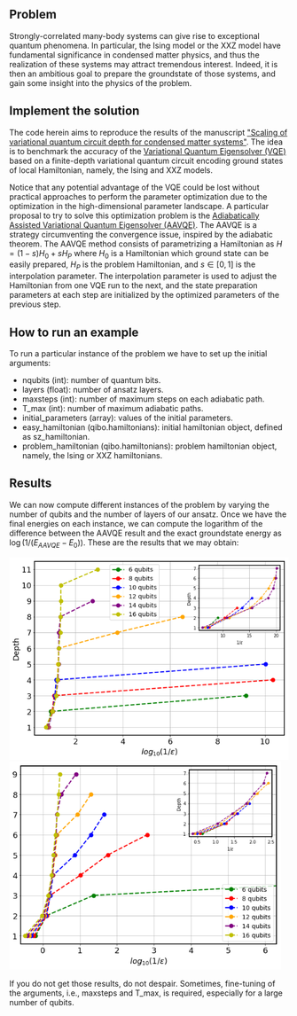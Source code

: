## Problem
Strongly-correlated many-body systems can give rise to exceptional quantum phenomena. In particular, the Ising model or the XXZ model have fundamental significance in condensed matter physics, and thus the realization of these systems may attract tremendous interest. Indeed, it is then an ambitious goal to prepare the groundstate of those systems, and gain some insight into the physics of the problem.

## Implement the solution
The code herein aims to reproduce the results of the manuscript ["Scaling of variational quantum circuit depth for condensed matter systems"](https://quantum-journal.org/papers/q-2020-05-28-272/). The idea is to benchmark the accuracy of the [Variational Quantum Eigensolver (VQE)](https://www.nature.com/articles/ncomms5213) based on a finite-depth variational quantum circuit encoding ground states of local Hamiltonian, namely, the Ising and XXZ models. 

Notice that any potential advantage of the VQE could be lost without practical approaches to perform the parameter optimization due to the optimization in the high-dimensional parameter landscape. A particular proposal to try to solve this optimization problem is the [Adiabatically Assisted Variational Quantum Eigensolver (AAVQE)](https://arxiv.org/abs/1806.02287). The AAVQE is a strategy circumventing the convergence issue, inspired by the adiabatic theorem. The AAVQE method consists of parametrizing a Hamiltonian as $`H = (1-s)H_0 + sH_P`$ where $H_0$ is a Hamiltonian which ground state can be easily prepared, $H_P$ is the problem Hamiltonian, and $s\in [0,1]$ is the interpolation parameter. The interpolation parameter is used to adjust the Hamiltonian from one VQE run to the next, and the state preparation parameters at each step are initialized by the optimized parameters of the previous step.

## How to run an example
To run a particular instance of the problem we have to set up the initial arguments:
- nqubits (int): number of quantum bits.
- layers (float): number of ansatz layers.
- maxsteps (int): number of maximum steps on each adiabatic path.
- T_max (int): number of maximum adiabatic paths.
- initial_parameters (array): values of the initial parameters.
- easy_hamiltonian (qibo.hamiltonians): initial hamiltonian object, defined as sz_hamiltonian.
- problem_hamiltonian (qibo.hamiltonians): problem hamiltonian object, namely, the Ising or XXZ hamiltonians.

## Results
We can now compute different instances of the problem by varying the number of qubits and the number of layers of our ansatz. Once we have the final energies on each instance, we can compute the logarithm of the difference between the AAVQE result and the exact groundstate energy as $\log(1/(E_{AAVQE} - E_0))$. These are the results that we may obtain:

<img src="ising.png" width="510px"> <img src="XXZ.png" width="490px">

If you do not get those results, do not despair. Sometimes, fine-tuning of the arguments, i.e., maxsteps and T_max, is required, especially for a large number of qubits.
